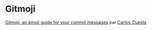 # Gitmoji
[Gitmoji, an emoji guide for your commit messages](https://gitmoji.dev) par [Carlos Cuesta](https://carloscuesta.me)
